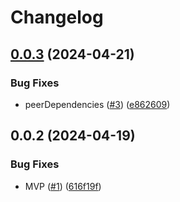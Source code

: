 # Changelog

## [0.0.3](https://github.com/mauriciolauffer/cap-js-mockdata/compare/v0.0.2...v0.0.3) (2024-04-21)


### Bug Fixes

* peerDependencies ([#3](https://github.com/mauriciolauffer/cap-js-mockdata/issues/3)) ([e862609](https://github.com/mauriciolauffer/cap-js-mockdata/commit/e8626095587f55f2556ee714f63b5024eb53e0dd))

## 0.0.2 (2024-04-19)


### Bug Fixes

* MVP ([#1](https://github.com/mauriciolauffer/cap-js-mockdata/issues/1)) ([616f19f](https://github.com/mauriciolauffer/cap-js-mockdata/commit/616f19f183619868216805918bba2985fb6bf8f3))
